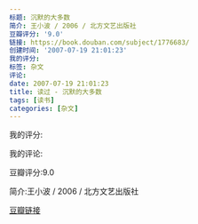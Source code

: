 ```yaml
---
标题: 沉默的大多数
简介: 王小波 / 2006 / 北方文艺出版社
豆瓣评分: '9.0'
链接: https://book.douban.com/subject/1776683/
创建时间: '2007-07-19 21:01:23'
我的评分:
标签: 杂文
评论:
date: 2007-07-19 21:01:23
title: 读过 - 沉默的大多数
tags: [读书]
categories: [杂文]
---
```


我的评分:

我的评论:

豆瓣评分:9.0

简介:王小波 / 2006 / 北方文艺出版社

[豆瓣链接](https://book.douban.com/subject/1776683/)

